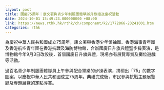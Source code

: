 ```yaml
---
layout: post
title: 國慶75周年｜康文署與青少年制服團體舉辦升旗禮及慶祝活動
date: 2024-10-01 15:49:23.000000000 +08:00
link: https://news.rthk.hk/rthk/ch/component/k2/1772866-20241001.htm
categories: rthk
---
```


為慶祝中華人民共和國成立75周年，康文署與香港少年領袖團、香港海事青年團及香港航空青年團在香港抗戰及海防博物館，合辦國慶日升旗典禮暨步操表演，是博物館今年9月3日改設後，首個國慶日升旗典禮，現場亦有展覽導賞及攤位遊戲等活動。

過百名青少年制服團體隊員上午參與配合軍樂的步操表演，拼砌出「75」的數字圖案，以慶祝中華人民共和國成立75周年。典禮完成後，市民參與抗戰主題展覽廳及專題展覽的定點導賞。
